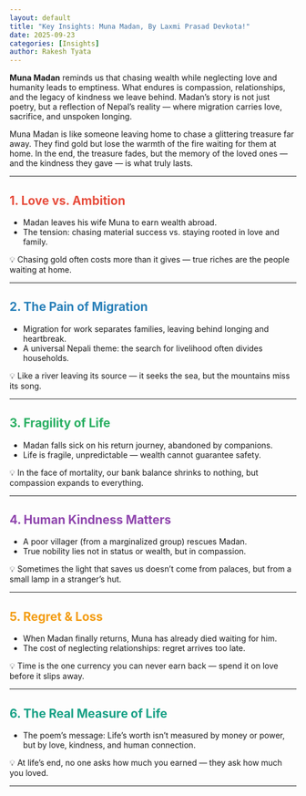 ```yaml
---
layout: default
title: "Key Insights: Muna Madan, By Laxmi Prasad Devkota!"
date: 2025-09-23
categories: [Insights]
author: Rakesh Tyata
---
```


**Muna Madan** reminds us that chasing wealth while neglecting love and humanity leads to emptiness. What endures is compassion, relationships, and the legacy of kindness we leave behind.
Madan’s story is not just poetry, but a reflection of Nepal’s reality — where migration carries love, sacrifice, and unspoken longing.

Muna Madan is like someone leaving home to chase a glittering treasure far away. They find gold but lose the warmth of the fire waiting for them at home. In the end, the treasure fades, but the memory of the loved ones — and the kindness they gave — is what truly lasts.

---

## <span style="color:#E74C3C">1. Love vs. Ambition</span>

- Madan leaves his wife Muna to earn wealth abroad.
- The tension: chasing material success vs. staying rooted in love and family.

💡 Chasing gold often costs more than it gives — true riches are the people waiting at home.

---

## <span style="color:#2980B9">2. The Pain of Migration</span>

- Migration for work separates families, leaving behind longing and heartbreak.
- A universal Nepali theme: the search for livelihood often divides households.

💡 Like a river leaving its source — it seeks the sea, but the mountains miss its song.

---

## <span style="color:#27AE60">3. Fragility of Life</span>

- Madan falls sick on his return journey, abandoned by companions.
- Life is fragile, unpredictable — wealth cannot guarantee safety.

💡 In the face of mortality, our bank balance shrinks to nothing, but compassion expands to everything.

---

## <span style="color:#8E44AD">4. Human Kindness Matters</span>

- A poor villager (from a marginalized group) rescues Madan.
- True nobility lies not in status or wealth, but in compassion.

💡 Sometimes the light that saves us doesn’t come from palaces, but from a small lamp in a stranger’s hut.

---

## <span style="color:#F39C12">5. Regret & Loss</span>

- When Madan finally returns, Muna has already died waiting for him.
- The cost of neglecting relationships: regret arrives too late.

💡 Time is the one currency you can never earn back — spend it on love before it slips away.

---

## <span style="color:#16A085">6. The Real Measure of Life</span>

- The poem’s message: Life’s worth isn’t measured by money or power, but by love, kindness, and human connection.

💡 At life’s end, no one asks how much you earned — they ask how much you loved.

---
